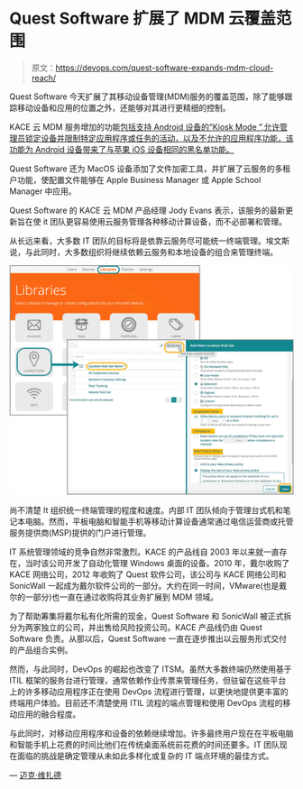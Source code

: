 # Quest Software 扩展了 MDM 云覆盖范围

> 原文：<https://devops.com/quest-software-expands-mdm-cloud-reach/>

Quest Software 今天扩展了其移动设备管理(MDM)服务的覆盖范围，除了能够跟踪移动设备和应用的位置之外，还能够对其进行更精细的控制。

KACE 云 MDM 服务增加的功能[包括支持 Android 设备的“Kiosk Mode ”,允许管理员锁定设备并限制特定应用程序或任务的活动，以及不允许的应用程序功能，该功能为 Android 设备带来了与苹果 iOS 设备相同的黑名单功能。](https://www.globenewswire.com/news-release/2020/03/03/1994255/0/en/New-Quest-KACE-Cloud-MDM-Simplifies-Mobile-Endpoint-Management-and-Minimizes-Fraudulent-Access.html)

Quest Software 还为 MacOS 设备添加了文件加密工具，并扩展了云服务的多租户功能，使配置文件能够在 Apple Business Manager 或 Apple School Manager 中应用。

Quest Software 的 KACE 云 MDM 产品经理 Jody Evans 表示，该服务的最新更新旨在使 it 团队更容易使用云服务管理各种移动计算设备，而不必部署和管理。

从长远来看，大多数 IT 团队的目标将是依靠云服务尽可能统一终端管理。埃文斯说，与此同时，大多数组织将继续依赖云服务和本地设备的组合来管理终端。

![](img/50c93074e6e3fde4d52201f5c2acb2a7.png)

尚不清楚 It 组织统一终端管理的程度和速度。内部 IT 团队倾向于管理台式机和笔记本电脑。然而，平板电脑和智能手机等移动计算设备通常通过电信运营商或托管服务提供商(MSP)提供的门户进行管理。

IT 系统管理领域的竞争自然非常激烈。KACE 的产品线自 2003 年以来就一直存在，当时该公司开发了自动化管理 Windows 桌面的设备。2010 年，戴尔收购了 KACE 网络公司，2012 年收购了 Quest 软件公司，该公司与 KACE 网络公司和 SonicWall 一起成为戴尔软件公司的一部分。大约在同一时间，VMware(也是戴尔的一部分)也一直在通过收购将其业务扩展到 MDM 领域。

为了帮助筹集将戴尔私有化所需的现金，Quest Software 和 SonicWall 被正式拆分为两家独立的公司，并出售给风险投资公司。KACE 产品线仍由 Quest Software 负责。从那以后，Quest Software 一直在逐步推出以云服务形式交付的产品组合实例。

然而，与此同时，DevOps 的崛起也改变了 ITSM。虽然大多数终端仍然使用基于 ITIL 框架的服务台进行管理，通常依赖作业传票来管理任务，但驻留在这些平台上的许多移动应用程序正在使用 DevOps 流程进行管理，以更快地提供更丰富的终端用户体验。目前还不清楚使用 ITIL 流程的端点管理和使用 DevOps 流程的移动应用的融合程度。

与此同时，对移动应用程序和设备的依赖继续增加。许多最终用户现在在平板电脑和智能手机上花费的时间比他们在传统桌面系统前花费的时间还要多。IT 团队现在面临的挑战是确定管理从未如此多样化或复杂的 IT 端点环境的最佳方式。

— [迈克·维扎德](https://devops.com/author/mike-vizard/)